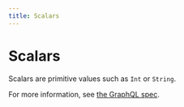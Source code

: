```yaml
---
title: Scalars
---
```


# Scalars

Scalars are primitive values such as `Int` or `String`.

For more information, see [the GraphQL spec](http://spec.graphql.org/draft/#sec-Scalars).
